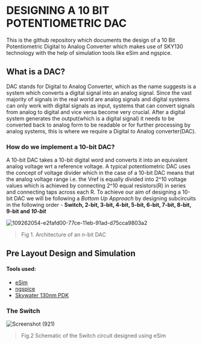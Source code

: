# DESIGNING A 10 BIT POTENTIOMETRIC DAC
This is the github repository which documents the design of a 10 Bit Potentiometric Digital to Analog Converter which makes use of SKY130 technology with the help of simulation tools like eSim and ngspice. 

## What is a DAC?
DAC stands for Digital to Analog Converter, which as the name suggests is a system which converts a digital signal into an analog signal. Since the vast majority of signals in the real world are analog signals and digital systems can only work with digital signals as input, systems that can convert signals from analog to digital and vice versa become very crucial. After a digital system generates the output(which is a digital signal) it needs to be converted back to analog form to be readable or for further processing by analog systems, this is where we require a Digital to Analog converter(DAC).

### How do we implement a 10-bit DAC?
A 10-bit DAC takes a 10-bit digital word and converts it into an equivalent analog voltage wrt a reference voltage. A typical potentiometric DAC uses the concept of voltage divider which in the case of a 10-bit DAC means that the analog voltage range i.e. the Vref is equally divided into 2^10 voltage values which is achieved by connecting 2^10 equal resistors(R) in series and connecting taps across each R.
To achieve our aim of designing a 10-bit DAC we will be following a *Bottom Up Approach* by designing subcircuits in the following order - **Switch, 2-bit, 3-bit, 4-bit, 5-bit, 6-bit, 7-bit, 8-bit, 9-bit and _10-bit_**


![109262054-e2fafd00-77ce-11eb-91ad-d75cca9803a2](https://user-images.githubusercontent.com/65102677/135520524-4a72338f-8afe-49f8-9ba0-75c280808e6f.png)

> Fig 1. Architecture of an n-bit DAC

## Pre Layout Design and Simulation

#### Tools used:
- [eSim](https://esim.fossee.in/downloads)
- [ngspice](http://ngspice.sourceforge.net/download.html)
- [Skywater 130nm PDK](https://github.com/google/skywater-pdk)

### **The Switch**

![Screenshot (921)](https://user-images.githubusercontent.com/65102677/135522570-e6f1b304-4ec3-48f2-8cd5-fd0b1d5721a0.png)
> Fig.2  Schematic of the Switch circuit designed using eSim





